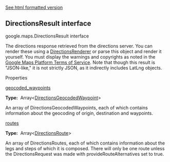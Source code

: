 [See html formatted version](https://huasofoundries.github.io/google-maps-documentation/DirectionsResult.html)


DirectionsResult interface
--------------------------

google.maps.DirectionsResult interface

The directions response retrieved from the directions server. You can render these using a [DirectionsRenderer](DirectionsRenderer.md) or parse this object and render it yourself. You must display the warnings and copyrights as noted in the [Google Maps Platform Terms of Service](https://developers.google.com/maps/terms). Note that though this result is "JSON-like," it is not strictly JSON, as it indirectly includes LatLng objects.

Properties

[geocoded\_waypoints](#DirectionsResult.geocoded_waypoints)

**Type:**  Array<[DirectionsGeocodedWaypoint](DirectionsGeocodedWaypoint.md)\>

An array of DirectionsGeocodedWaypoints, each of which contains information about the geocoding of origin, destination and waypoints.

[routes](#DirectionsResult.routes)

**Type:**  Array<[DirectionsRoute](DirectionsRoute.md)\>

An array of DirectionsRoutes, each of which contains information about the legs and steps of which it is composed. There will only be one route unless the DirectionsRequest was made with provideRouteAlternatives set to true.